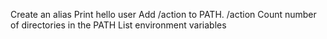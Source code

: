 Create an alias
Print hello user
Add /action to PATH. /action
Count number of directories in the PATH
List environment variables
